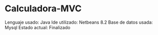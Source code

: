 # Calculadora-MVC
Lenguaje usado: Java
Ide utilizado: Netbeans 8.2
Base de datos usada: Mysql
Estado actual: Finalizado
